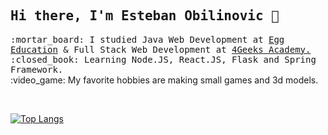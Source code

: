<h2><samp> Hi there, I'm Esteban Obilinovic 👋 </samp></h2>

<p><samp>
  :mortar_board: I studied Java Web Development at <a href="https://eggeducacion.com/">Egg Education</a> & Full Stack Web Development at <a href="https://4geeksacademy.com/">4Geeks Academy.</a>
  <br/>
  :closed_book: Learning Node.JS, React.JS, Flask and Spring Framework.</samp>
  <br/>
  :video_game: My favorite hobbies are making small games and 3d models.
 </samp></p>
<br/>


[![Top Langs](https://github-readme-stats.vercel.app/api/top-langs/?username=estebanovic&layout=compact&bg_color=10,e96443,904e95&text_color=f9f5fa&title_color=f9f5fa)](https://github.com/anuraghazra/github-readme-stats)
